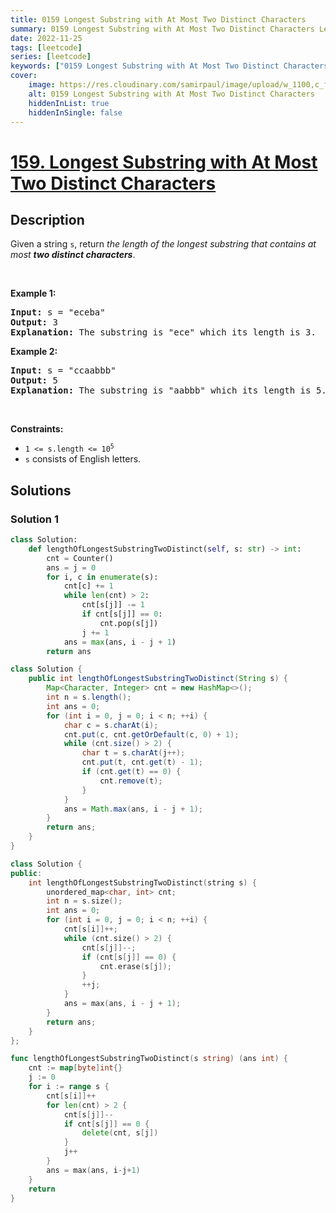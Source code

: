 ```yaml
---
title: 0159 Longest Substring with At Most Two Distinct Characters
summary: 0159 Longest Substring with At Most Two Distinct Characters LeetCode Solution Explained
date: 2022-11-25
tags: [leetcode]
series: [leetcode]
keywords: ["0159 Longest Substring with At Most Two Distinct Characters LeetCode Solution Explained in all languages", "0159 Longest Substring with At Most Two Distinct Characters", "LeetCode", "leetcode solution in Python3 C++ Java Go PHP Ruby Swift TypeScript Rust C# JavaScript C", "GeeksforGeeks", "InterviewBit", "Coding Ninjas", "HackerRank", "HackerEarth", "CodeChef", "TopCoder", "AlgoExpert", "freeCodeCamp", "Codeforces", "GitHub", "AtCoder", "Samir Paul"]
cover:
    image: https://res.cloudinary.com/samirpaul/image/upload/w_1100,c_fit,co_rgb:FFFFFF,l_text:Arial_75_bold:0159 Longest Substring with At Most Two Distinct Characters - Solution Explained/problem-solving.webp
    alt: 0159 Longest Substring with At Most Two Distinct Characters
    hiddenInList: true
    hiddenInSingle: false
---
```



# [159. Longest Substring with At Most Two Distinct Characters](https://leetcode.com/problems/longest-substring-with-at-most-two-distinct-characters)


## Description

<p>Given a string <code>s</code>, return <em>the length of the longest </em><span data-keyword="substring-nonempty"><em>substring</em></span><em> that contains at most <strong>two distinct characters</strong></em>.</p>

<p>&nbsp;</p>
<p><strong class="example">Example 1:</strong></p>

<pre>
<strong>Input:</strong> s = &quot;eceba&quot;
<strong>Output:</strong> 3
<strong>Explanation:</strong> The substring is &quot;ece&quot; which its length is 3.
</pre>

<p><strong class="example">Example 2:</strong></p>

<pre>
<strong>Input:</strong> s = &quot;ccaabbb&quot;
<strong>Output:</strong> 5
<strong>Explanation:</strong> The substring is &quot;aabbb&quot; which its length is 5.
</pre>

<p>&nbsp;</p>
<p><strong>Constraints:</strong></p>

<ul>
	<li><code>1 &lt;= s.length &lt;= 10<sup>5</sup></code></li>
	<li><code>s</code> consists of English letters.</li>
</ul>

## Solutions

### Solution 1

<!-- tabs:start -->

```python
class Solution:
    def lengthOfLongestSubstringTwoDistinct(self, s: str) -> int:
        cnt = Counter()
        ans = j = 0
        for i, c in enumerate(s):
            cnt[c] += 1
            while len(cnt) > 2:
                cnt[s[j]] -= 1
                if cnt[s[j]] == 0:
                    cnt.pop(s[j])
                j += 1
            ans = max(ans, i - j + 1)
        return ans
```

```java
class Solution {
    public int lengthOfLongestSubstringTwoDistinct(String s) {
        Map<Character, Integer> cnt = new HashMap<>();
        int n = s.length();
        int ans = 0;
        for (int i = 0, j = 0; i < n; ++i) {
            char c = s.charAt(i);
            cnt.put(c, cnt.getOrDefault(c, 0) + 1);
            while (cnt.size() > 2) {
                char t = s.charAt(j++);
                cnt.put(t, cnt.get(t) - 1);
                if (cnt.get(t) == 0) {
                    cnt.remove(t);
                }
            }
            ans = Math.max(ans, i - j + 1);
        }
        return ans;
    }
}
```

```cpp
class Solution {
public:
    int lengthOfLongestSubstringTwoDistinct(string s) {
        unordered_map<char, int> cnt;
        int n = s.size();
        int ans = 0;
        for (int i = 0, j = 0; i < n; ++i) {
            cnt[s[i]]++;
            while (cnt.size() > 2) {
                cnt[s[j]]--;
                if (cnt[s[j]] == 0) {
                    cnt.erase(s[j]);
                }
                ++j;
            }
            ans = max(ans, i - j + 1);
        }
        return ans;
    }
};
```

```go
func lengthOfLongestSubstringTwoDistinct(s string) (ans int) {
	cnt := map[byte]int{}
	j := 0
	for i := range s {
		cnt[s[i]]++
		for len(cnt) > 2 {
			cnt[s[j]]--
			if cnt[s[j]] == 0 {
				delete(cnt, s[j])
			}
			j++
		}
		ans = max(ans, i-j+1)
	}
	return
}
```

<!-- tabs:end -->

<!-- end -->

